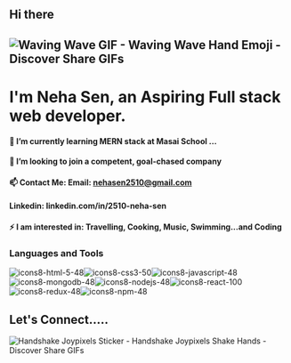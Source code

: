 ##                                                                             Hi there 
![Waving Wave GIF - Waving Wave Hand Emoji - Discover   Share GIFs](https://user-images.githubusercontent.com/96072906/164254399-dbe185ae-1da6-42d7-9f20-af6706192418.gif)     
-------------------------------------------------------------------------------------------------------------------------------------------------------------------------
#                                                         I'm Neha Sen, an Aspiring Full stack web developer.


####                                                     🔭 I’m currently learning MERN stack at Masai School ...
####                                                     👯 I’m looking to join a competent, goal-chased company
####                                                         📫 Contact Me: Email: nehasen2510@gmail.com
####                                                              Linkedin: linkedin.com/in/2510-neha-sen
####                                             ⚡ I am interested in: Travelling, Cooking, Music, Swimming...and Coding






###                                                                          Languages and Tools                   
                                                               
![icons8-html-5-48](https://user-images.githubusercontent.com/96072906/163950239-0f692589-eef4-47a0-a035-3d4ce6f5d794.png)![icons8-css3-50](https://user-images.githubusercontent.com/96072906/163950263-6e7b5749-0995-4721-93c4-b65df3a489d1.png)![icons8-javascript-48](https://user-images.githubusercontent.com/96072906/163950281-ce521101-2495-4412-ab0f-7aeeab7d59f5.png)![icons8-mongodb-48](https://user-images.githubusercontent.com/96072906/163950295-c5c296bc-59fe-4d6b-9db6-bf72df5b2a92.png)![icons8-nodejs-48](https://user-images.githubusercontent.com/96072906/163950343-6404ffdc-f0e7-403a-a344-f96a603a8c74.png)![icons8-react-100](https://user-images.githubusercontent.com/96072906/163950364-a826dac3-d8e3-4614-9f8a-7721ccb22636.png)![icons8-redux-48](https://user-images.githubusercontent.com/96072906/163950371-7cae31b9-df40-4b2e-b7ea-64f8f4b19630.png)![icons8-npm-48](https://user-images.githubusercontent.com/96072906/163950393-09616e65-2706-47ce-a50b-ba6d8275d0ef.png)     

##                                                                                   Let's Connect.....
![Handshake Joypixels Sticker - Handshake Joypixels Shake Hands - Discover   Share GIFs](https://user-images.githubusercontent.com/96072906/164254504-ec324743-fecd-4b15-acfd-30d900c87074.gif)
